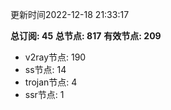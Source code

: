 更新时间2022-12-18 21:33:17

**总订阅: 45**
**总节点: 817**
**有效节点: 209**
- v2ray节点: 190
- ss节点: 14
- trojan节点: 4
- ssr节点: 1
